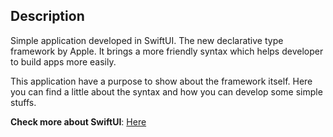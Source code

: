 ## Description

Simple application developed in SwiftUI. The new declarative type framework by Apple.
It brings a more friendly syntax which helps developer to build apps more easily.

This application have a purpose to show about the framework itself. Here you can find
a little about the syntax and how you can develop some simple stuffs.


**Check more about SwiftUI**: [Here](https://developer.apple.com/xcode/swiftui/)